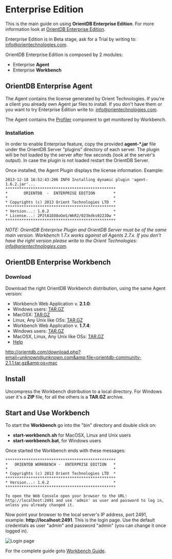 # Enterprise Edition

This is the main guide on using <b>OrientDB Enterprise Edition</b>. For more information look at [OrientDB Enterprise Edition](http://www.orientechnologies.com/enterprise.htm).

Enterprise Edition is in Beta stage, ask for a Trial by writing to: info@orientechnologies.com.

OrientDB Enterprise Edition is composed by 2 modules:
- Enterprise **Agent**
- Enterprise **Workbench**

## OrientDB Enterprise Agent
The Agent contains the license generated by Orient Technologies. If you're a client you already own Agent jar files to install. If you don't have them or you want to try Enterprise Edition write to: info@orientechnologies.com.

The Agent contains the [Profiler](Profiler.md) component to get monitored by Workbench.

### Installation
In order to enable Enterprise feature, copy the provided **agent-*.jar** file under the OrientDB Server "plugins" directory of each server. The plugin will be hot loaded by the server after few seconds (look at the server's output). In case the plugin is not loaded restart the OrientDB Server.

Once installed, the Agent Plugin displays the license information. Example:

    2013-12-18 16:52:43:206 INFO Installing dynamic plugin 'agent-1.6.2.jar'...
    ************************************************
    *       ORIENTDB  -  ENTERPRISE EDITION        *
    *                                              *
    * Copyrights (c) 2013 Orient Technologies LTD  *
    ************************************************
    * Version...: 1.6.2                            *
    * License...: 2P2tA1EO8oOoS/WkR2/023kdks922JDw *
    ************************************************

_NOTE: OrientDB Enterprise Plugin and OrientDB Server must be of the same main version. Workbench 1.7.x works against all Agents 2.7.x. If you don't have the right version please write to the Orient Technologies: info@orientechnologies.com._

## OrientDB Enterprise Workbench

### Download
Download the right OrientDB Workbench distribution, using the same Agent version:
- Workbench Web Application v. **2.1.0**:
 - Windows users: [TAR.GZ](http://orientdb.com/download.php?email=unknown@unknown.com&amp;file=orientdb-workbench-2.1.0.tar.gz&amp;os=win)
 - MacOSX: [TAR.GZ](http://orientdb.com/download.php?email=unknown@unknown.com&amp;file=orientdb-workbench-2.1.0.tar.gz&amp;os=mac)
 - Linux, Any Unix like OSs: [TAR.GZ](http://orientdb.com/download.php?email=unknown@unknown.com&amp;file=orientdb-workbench-2.1.0.tar.gz&amp;os=multi)
- Workbench Web Application v. **1.7.4**:
 - Windows users: [TAR.GZ](http://orientdb.com/download.php?email=unknown@unknown.com&amp;file=orientdb-workbench-1.7.4.tar.gz&amp;os=multi)
 - MacOSX, Linux, Any Unix like OSs: [TAR.GZ](http://orientdb.com/download.php?email=unknown@unknown.com&amp;file=orientdb-workbench-1.7.4.tar.gz&amp;os=multi)
 - [Help](http://orientdb.com/docs/enterprise/1.7.4/introduction.html)


http://orientdb.com/download.php?email=unknown@unknown.com&amp;file=orientdb-community-2.1.1.tar.gz&amp;os=mac

## Install
Uncompress the Workbench distribution to a local directory. For Windows user it's a **ZIP** file, for all the others is a **TAR.GZ** archive.

## Start and Use Workbench

To start the **Workbench** go into the "bin" directory and double click on:
- **start-workbench.sh** for MacOSX, Linux and Unix users
- **start-workbench.bat**, for Windows users

Once started the Workbench ends with these messages:

    ************************************************
    *   ORIENTDB WORKBENCH -  ENTERPRISE EDITION   *
    *                                              *
    * Copyrights (c) 2013 Orient Technologies LTD  *
    ************************************************
    * Version...: 1.6.2                            *
    ************************************************

    To open the Web Console open your browser to the URL: http://localhost:2491 and use 'admin' as user and password to log in, unless you already changed it.

Now point your browser to the local server's IP address, port 2491, example: **http://localhost:2491**. This is the login page. Use the default credentials as user "admin" and password "admin" (you can change it once logged in).

![Login page](http://orientdb.com/enterprise/last/login.png)

For the complete guide goto [Workbench Guide](http://orientdb.com/enterprise/last/userguide.html).
